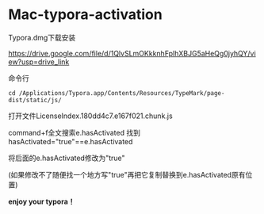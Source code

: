 # Mac-typora-activation

Typora.dmg下载安装

https://drive.google.com/file/d/1QlvSLmOKkknhFplhXBJG5aHeQg0jyhQY/view?usp=drive_link


命令行

```
cd /Applications/Typora.app/Contents/Resources/TypeMark/page-dist/static/js/
```

打开文件LicenseIndex.180dd4c7.e167f021.chunk.js



command+f全文搜索e.hasActivated 找到 hasActivated="true"==e.hasActivated 



将后面的e.hasActivated修改为"true"



(如果修改不了随便找一个地方写"true"再把它复制替换到e.hasActivated原有位置)



**enjoy your typora！**
